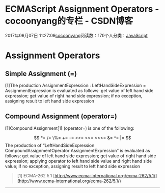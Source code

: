 
# ECMAScript Assignment Operators - cocoonyang的专栏 - CSDN博客


2017年08月07日 11:27:09[cocoonyang](https://me.csdn.net/cocoonyang)阅读数：170个人分类：[JavaScript																](https://blog.csdn.net/cocoonyang/article/category/6457126)



# Assignment Operators
## Simple Assignment (=)
[1]The production AssignmentExpression : LeftHandSideExpression = AssignmentExpression is evaluated as follows:
get value of left hand side expression;
get value of right hand side expression;
if no exception, assigning result to left hand side expression
## Compound Assignment  (operator=)
[1]Compound Assignment[1] (operator=) is one of the following:

$$
*=     /=    \%=    +=  	-=	  <<=	  >>=	  >>>=  	&=	  ^=  	|=
$$
The production of “LeftHandSideExpression CompoundAssignmentOperator AssignmentExpression” is evaluated as follows:
get value of left hand side expression;
get value of right hand side expression;
applying operator to left hand side value and right hand side value;
if no exception, assigning result to left hand side expression
> [1] ECMA-262 5.1
> [http://www.ecma-international.org/ecma-262/5.1/](http://www.ecma-international.org/ecma-262/5.1/)

---


